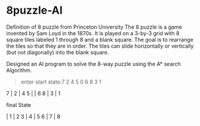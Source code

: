 # 8puzzle-AI

Definition of 8 puzzle from Princeton University
The 8 puzzle is a game invented by Sam Loyd in the 1870s. It is played on a 3-by-3 grid with 8 square tiles labeled 1 through 8 and a blank square. The goal is to rearrange the tiles so that they are in order. The tiles can slide horizontally or vertically (but not diagonally) into the blank square. 

Designed an AI program to solve the 8-way puzzle using the A* search Algorithm.   

> enter start state:7 2 4 5 0 6 8 3 1 

 7 | 2 | 4
 5 |   | 6
 8 | 3 | 1

final State

  | 1 | 2
3 | 4 | 5
6 | 7 | 8
